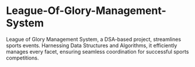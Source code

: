 # League-Of-Glory-Management-System
 League of Glory Management System, a DSA-based project, streamlines sports events. Harnessing Data Structures and Algorithms, it efficiently manages every facet, ensuring seamless coordination for successful sports competitions. 
